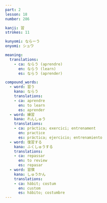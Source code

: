 ```yaml
---
part: 2
lesson: 18
number: 286

kanji: 習
strokes: 11

kunyomi: ならーう
onyomi: シュウ

meaning:
  translations:
    - ca: ならう (aprendre)
      en: ならう (learn)
      es: ならう (aprender)

compound_words:
  - word: 習う
    kana: ならう
    translations:
    - ca: aprendre
      en: to learn
      es: aprender
  - word: 練習
    kana: れんしゅう
    translations:
    - ca: pràctica; exercici; entrenament
      en: practice
      es: práctica; ejercicio; entrenamiento
  - word: 復習する
    kana: ふくしゅうする
    translations:
    - ca: repassar
      en: to review
      es: repasar
  - word: 習慣
    kana: しゅうかん
    translations:
    - ca: hàbit; costum
      en: custom
      es: hábito; costumbre
---
```


